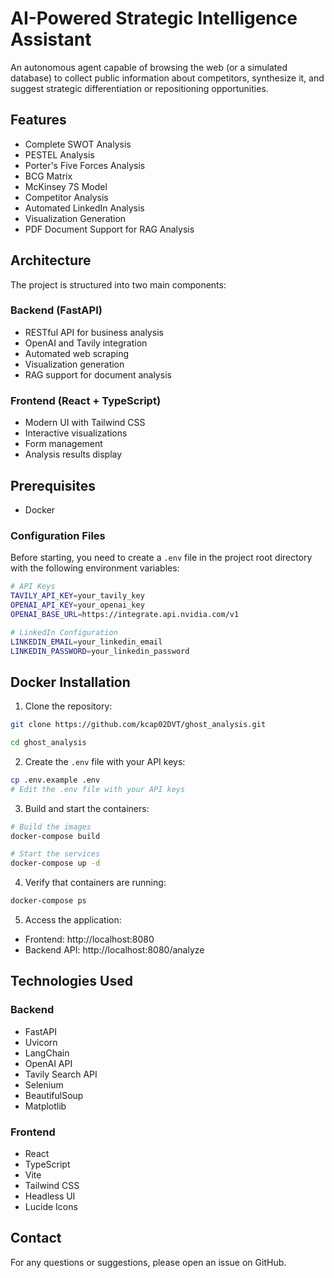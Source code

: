 # AI-Powered Strategic Intelligence Assistant

An autonomous agent capable of browsing the web (or a simulated database) to collect public information about competitors, synthesize it, and suggest strategic differentiation or repositioning opportunities.

## Features

- Complete SWOT Analysis
- PESTEL Analysis
- Porter's Five Forces Analysis
- BCG Matrix
- McKinsey 7S Model
- Competitor Analysis
- Automated LinkedIn Analysis
- Visualization Generation
- PDF Document Support for RAG Analysis

## Architecture

The project is structured into two main components:

### Backend (FastAPI)
- RESTful API for business analysis
- OpenAI and Tavily integration
- Automated web scraping
- Visualization generation
- RAG support for document analysis

### Frontend (React + TypeScript)
- Modern UI with Tailwind CSS
- Interactive visualizations
- Form management
- Analysis results display

## Prerequisites

- Docker

### Configuration Files
Before starting, you need to create a `.env` file in the project root directory with the following environment variables:

```bash
# API Keys
TAVILY_API_KEY=your_tavily_key
OPENAI_API_KEY=your_openai_key
OPENAI_BASE_URL=https://integrate.api.nvidia.com/v1

# LinkedIn Configuration
LINKEDIN_EMAIL=your_linkedin_email
LINKEDIN_PASSWORD=your_linkedin_password
```

## Docker Installation

1. Clone the repository:
```bash
git clone https://github.com/kcap02DVT/ghost_analysis.git

cd ghost_analysis

```

2. Create the `.env` file with your API keys:
```bash
cp .env.example .env
# Edit the .env file with your API keys
```

3. Build and start the containers:
```bash
# Build the images
docker-compose build

# Start the services
docker-compose up -d
```

4. Verify that containers are running:
```bash
docker-compose ps
```

5. Access the application:
- Frontend: http://localhost:8080
- Backend API: http://localhost:8080/analyze


## Technologies Used

### Backend
- FastAPI
- Uvicorn
- LangChain
- OpenAI API
- Tavily Search API
- Selenium
- BeautifulSoup
- Matplotlib

### Frontend
- React
- TypeScript
- Vite
- Tailwind CSS
- Headless UI
- Lucide Icons



## Contact

For any questions or suggestions, please open an issue on GitHub. 
